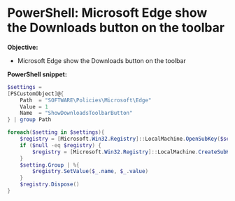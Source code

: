 # PowerShell: Microsoft Edge show the Downloads button on the toolbar

<b>Objective:</b>

* Microsoft Edge show the Downloads button on the toolbar

<b>PowerShell snippet:</b>

```powershell
$settings = 
[PSCustomObject]@{
    Path  = "SOFTWARE\Policies\Microsoft\Edge"
    Value = 1
    Name  = "ShowDownloadsToolbarButton"
} | group Path

foreach($setting in $settings){
    $registry = [Microsoft.Win32.Registry]::LocalMachine.OpenSubKey($setting.Name, $true)
    if ($null -eq $registry) {
        $registry = [Microsoft.Win32.Registry]::LocalMachine.CreateSubKey($setting.Name, $true)
    }
    $setting.Group | %{
        $registry.SetValue($_.name, $_.value)
    }
    $registry.Dispose()
}
```
